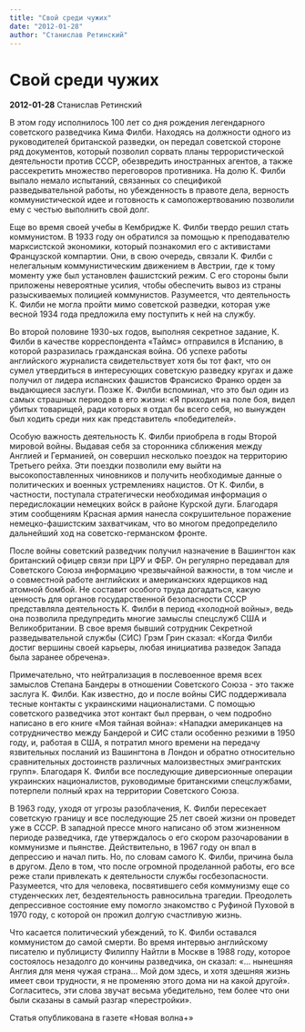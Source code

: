 ```yaml
---
title: "Свой среди чужих"
date: "2012-01-28"
author: "Станислав Ретинский"
---
```


# Свой среди чужих

**2012-01-28** Станислав Ретинский

В этом году исполнилось 100 лет со дня рождения легендарного советского разведчика Кима Филби. Находясь на должности одного из руководителей британской разведки, он передал советской стороне ряд документов, который позволил сорвать планы террористической деятельности против СССР, обезвредить иностранных агентов, а также рассекретить множество переговоров противника. На долю К. Филби выпало немало испытаний, связанных со спецификой разведывательной работы, но убежденность в правоте дела, верность коммунистической идее и готовность к самопожертвованию позволили ему с честью выполнить свой долг.

Еще во время своей учебы в Кембридже К. Филби твердо решил стать коммунистом. В 1933 году он обратился за помощью к преподавателю марксистской экономики, который познакомил его с активистами Французской компартии. Они, в свою очередь, связали К. Филби с нелегальным коммунистическим движением в Австрии, где к тому моменту уже был установлен фашистский режим. С его стороны были приложены невероятные усилия, чтобы обеспечить вывоз из страны разыскиваемых полицией коммунистов. Разумеется, что деятельность К. Филби не могла пройти мимо советской разведки, которая уже весной 1934 года предложила ему поступить к ней на службу.

Во второй половине 1930-ых годов, выполняя секретное задание, К. Филби в качестве корреспондента «Таймс» отправился в Испанию, в которой разразилась гражданская война. Об успехе работы английского журналиста свидетельствует хотя бы тот факт, что он сумел утвердиться в интересующих советскую разведку кругах и даже получил от лидера испанских фашистов Франсиско Франко орден за выдающиеся заслуги. Позже К. Филби вспоминал, что это был один из самых страшных периодов в его жизни: «Я приходил на поле боя, видел убитых товарищей, ради которых я отдал бы всего себя, но вынужден был ходить среди них как представитель «победителей».

Особую важность деятельность К. Филби приобрела в годы Второй мировой войны. Выдавая себя за сторонника сближения между Англией и Германией, он совершил несколько поездок на территорию Третьего рейха. Эти поездки позволили ему выйти на высокопоставленных чиновников и получить необходимые данные о политических и военных устремлениях нацистов. От К. Филби, в частности, поступала стратегически необходимая информация о передислокации немецких войск в районе Курской дуги. Благодаря этим сообщениям Красная армия нанесла сокрушительное поражение немецко-фашистским захватчикам, что во многом предопределило дальнейший ход на советско-германском фронте.

После войны советский разведчик получил назначение в Вашингтон как британский офицер связи при ЦРУ и ФБР. Он регулярно передавал для Советского Союза информацию чрезвычайной важности, в том числе и о совместной работе английских и американских ядерщиков над атомной бомбой. Не составит особого труда догадаться, какую ценность для органов государственной безопасности СССР представляла деятельность К. Филби в период «холодной войны», ведь она позволила предупредить многие замыслы спецслужб США и Великобритании. В свое время бывший сотрудник Секретной разведывательной службы (СИС) Грэм Грин сказал: «Когда Филби достиг вершины своей карьеры, любая инициатива разведок Запада была заранее обречена».

Примечательно, что нейтрализация в послевоенное время всех замыслов Степана Бандеры в отношении Советского Союза - это также заслуга К. Филби. Как известно, до и после войны СИС поддерживала тесные контакты с украинскими националистами. С помощью советского разведчика этот контакт был прерван, о чем подробно написано в его книге «Моя тайная война»: «Нападки американцев на сотрудничество между Бандерой и СИС стали особенно резкими в 1950 году, и, работая в США, я потратил много времени на передачу язвительных посланий из Вашингтона в Лондон и обратно относительно сравнительных достоинств различных малоизвестных эмигрантских групп». Благодаря К. Филби все последующие диверсионные операции украинских националистов, руководимые британскими спецслужбами, потерпели полный крах на территории Советского Союза.

В 1963 году, уходя от угрозы разоблачения, К. Филби пересекает советскую границу и все последующие 25 лет своей жизни он проведет уже в СССР. В западной прессе много написано об этом жизненном периоде разведчика, где утверждалось о его скором разочаровании в коммунизме и пьянстве. Действительно, в 1967 году он впал в депрессию и начал пить. Но, по словам самого К. Филби, причина была в другом. Дело в том, что после огромной проделанной работы, его все реже стали привлекать к деятельности службы госбезопасности. Разумеется, что для человека, посвятившего себя коммунизму еще со студенческих лет, бездеятельность равносильна трагедии. Преодолеть депрессивное состояние ему помогло знакомство с Руфиной Пуховой в 1970 году, с которой он прожил долгую счастливую жизнь.

Что касается политический убеждений, то К. Филби оставался коммунистом до самой смерти. Во время интервью английскому писателю и публицисту Филиппу Найтли в Москве в 1988 году, которое состоялось незадолго до кончины разведчика, он сказал: «... нынешняя Англия для меня чужая страна... Мой дом здесь, и хотя здешняя жизнь имеет свои трудности, я не променяю этого дома ни на какой другой». Согласитесь, эти слова звучат весьма убедительно, тем более что они были сказаны в самый разгар «перестройки».

Статья опубликована в газете «Новая волна+»